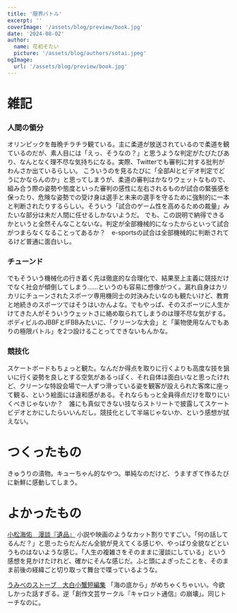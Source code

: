 ```yaml
---
title: '限界バトル'
excerpt: ''
coverImage: '/assets/blog/preview/book.jpg'
date: '2024-08-02'
author:
  name: 花初そたい
  picture: '/assets/blog/authors/sotai.jpeg'
ogImage:
  url: '/assets/blog/preview/book.jpg'
---
```

# 雑記
### 人間の領分
オリンピックを毎晩チラチラ観ている。主に柔道が放送されているので柔道を観ているのだが、素人目には「えっ、そうなの？」と思うような判定がたびたびあり、なんとなく理不尽な気持ちになる。実際、Twitterでも審判に対する批判がわんさか出ているらしい。
こういうのを見るたびに「全部AIとビデオ判定でどうにかならんのか」と思ってしまうが、柔道の審判はかなりウェットなもので、組み合う際の姿勢や態度といった審判の感性に左右されるものが試合の緊張感を保ったり、危険な姿勢での受け身は選手と未来の選手を守るために強制的に一本と判断されたりするらしい。そういう「試合のゲーム性を高めるための裁量」みたいな部分は未だ人間に任せるしかないようだ。
でも、この説明で納得できるかというと全然そんなことないな。判定が全部機械的になったからといって試合がつまらなくなることってあるか？　e-sportsの試合は全部機械的に判断されてるけど普通に面白いし。

### チューンド
でもそういう機械化の行き着く先は徹底的な合理化で、結果至上主義に競技だけでなく社会が傾倒してしまう……というのも容易に想像がつく。漏れ自身はカリカリにチューンされたスポーツ専用機同士の対決みたいなのも観たいけど、教育と地続きのスポーツではそうはいかんよな。でもやっぱ、そのスポーツに人生かけてきた人がそういうウェットさに絡め取られてしまうのは理不尽な気がする。ボディビルのJBBFとIFBBみたいに、「クリーンな大会」と「薬物使用なんでもありの極限バトル」を2つ設けることってできないもんかな。

### 競技化
スケートボードもちょっと観た。なんだか得点を取りに行くよりも高度な技を狙いに行く姿勢を良しとする空気があるっぽく、それ自体は面白いなと思ったけれど、クリーンな特設会場で一人ずつ滑っている姿を観客が設えられた客席に座って観る、という絵面には違和感がある。それならもっと全員得点だけを取りにいくべきじゃないか？　誰にも真似できない技ならストリートで披露してスケートビデオとかにしたらいいんだし。競技化として半端じゃないか、という感想が拭えない。

# つくったもの
きゅうりの漬物。キューちゃん的なやつ。単純なのだけど、うますぎて作るたびに新鮮に感動してしまう。

# よかったもの
[小松海佑　漫談『遺品』](https://youtu.be/H2ombAyFhfA?si=YFIERLIpLEWitEAL)
小説や映画のようなカット割りですごい。「何の話してるんだ？」と思ったらだんだん全貌が見えてくる感じや、やっぱり全貌などというものはないような感じ。「人生の複雑さをそのままに漫談にしている」という感想を見かけたけれど、確かにそんな感じだ。ふと頭によぎったことを、そのまま前後の経緯ごと切り取って舞台で喋っているような。

[うみべのストーブ　大白小蟹短編集](https://to-ti.in/product/oshiro)
「海の底から」がめちゃくちゃいい。今欲しかった話すぎる。逆「創作文芸サークル『キャロット通信』の崩壊」。同じトーチなのに。